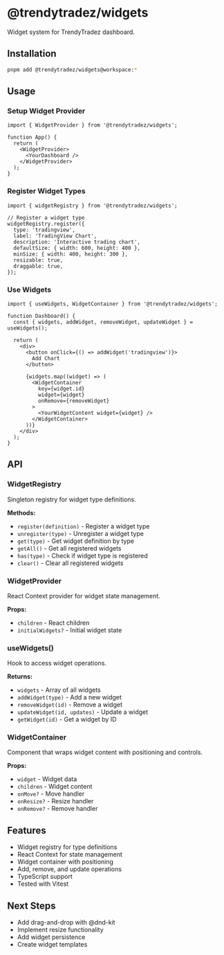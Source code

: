 # @trendytradez/widgets

Widget system for TrendyTradez dashboard.

## Installation

```bash
pnpm add @trendytradez/widgets@workspace:*
```

## Usage

### Setup Widget Provider

```tsx
import { WidgetProvider } from '@trendytradez/widgets';

function App() {
  return (
    <WidgetProvider>
      <YourDashboard />
    </WidgetProvider>
  );
}
```

### Register Widget Types

```tsx
import { widgetRegistry } from '@trendytradez/widgets';

// Register a widget type
widgetRegistry.register({
  type: 'tradingview',
  label: 'TradingView Chart',
  description: 'Interactive trading chart',
  defaultSize: { width: 600, height: 400 },
  minSize: { width: 400, height: 300 },
  resizable: true,
  draggable: true,
});
```

### Use Widgets

```tsx
import { useWidgets, WidgetContainer } from '@trendytradez/widgets';

function Dashboard() {
  const { widgets, addWidget, removeWidget, updateWidget } = useWidgets();

  return (
    <div>
      <button onClick={() => addWidget('tradingview')}>
        Add Chart
      </button>

      {widgets.map((widget) => (
        <WidgetContainer
          key={widget.id}
          widget={widget}
          onRemove={removeWidget}
        >
          <YourWidgetContent widget={widget} />
        </WidgetContainer>
      ))}
    </div>
  );
}
```

## API

### WidgetRegistry

Singleton registry for widget type definitions.

**Methods:**
- `register(definition)` - Register a widget type
- `unregister(type)` - Unregister a widget type
- `get(type)` - Get widget definition by type
- `getAll()` - Get all registered widgets
- `has(type)` - Check if widget type is registered
- `clear()` - Clear all registered widgets

### WidgetProvider

React Context provider for widget state management.

**Props:**
- `children` - React children
- `initialWidgets?` - Initial widget state

### useWidgets()

Hook to access widget operations.

**Returns:**
- `widgets` - Array of all widgets
- `addWidget(type)` - Add a new widget
- `removeWidget(id)` - Remove a widget
- `updateWidget(id, updates)` - Update a widget
- `getWidget(id)` - Get a widget by ID

### WidgetContainer

Component that wraps widget content with positioning and controls.

**Props:**
- `widget` - Widget data
- `children` - Widget content
- `onMove?` - Move handler
- `onResize?` - Resize handler
- `onRemove?` - Remove handler

## Features

- Widget registry for type definitions
- React Context for state management
- Widget container with positioning
- Add, remove, and update operations
- TypeScript support
- Tested with Vitest

## Next Steps

- Add drag-and-drop with @dnd-kit
- Implement resize functionality
- Add widget persistence
- Create widget templates

